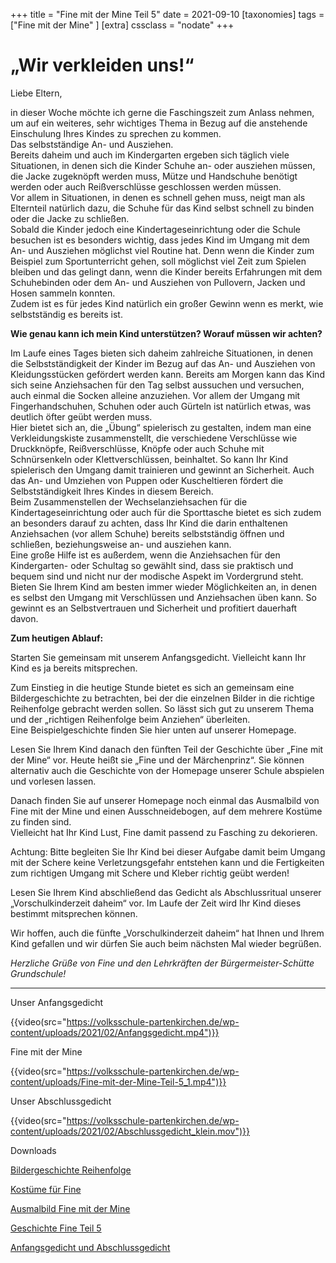 +++
title = "Fine mit der Mine Teil 5"
date = 2021-09-10
[taxonomies]
tags = ["Fine mit der Mine" ]
[extra]
cssclass = "nodate"
+++

# ****„Wir verkleiden uns!“****

Liebe Eltern,

in dieser Woche möchte ich gerne die Faschingszeit zum Anlass nehmen, um auf ein weiteres, sehr wichtiges Thema in Bezug auf die anstehende Einschulung Ihres Kindes zu sprechen zu kommen.  
Das selbstständige An- und Ausziehen.  
Bereits daheim und auch im Kindergarten ergeben sich täglich viele Situationen, in denen sich die Kinder Schuhe an- oder ausziehen müssen, die Jacke zugeknöpft werden muss, Mütze und Handschuhe benötigt werden oder auch Reißverschlüsse geschlossen werden müssen.  
Vor allem in Situationen, in denen es schnell gehen muss, neigt man als Elternteil natürlich dazu, die Schuhe für das Kind selbst schnell zu binden oder die Jacke zu schließen.  
Sobald die Kinder jedoch eine Kindertageseinrichtung oder die Schule besuchen ist es besonders wichtig, dass jedes Kind im Umgang mit dem An- und Ausziehen möglichst viel Routine hat. Denn wenn die Kinder zum Beispiel zum Sportunterricht gehen, soll möglichst viel Zeit zum Spielen bleiben und das gelingt dann, wenn die Kinder bereits Erfahrungen mit dem Schuhebinden oder dem An- und Ausziehen von Pullovern, Jacken und Hosen sammeln konnten.  
Zudem ist es für jedes Kind natürlich ein großer Gewinn wenn es merkt, wie selbstständig es bereits ist.

**Wie genau kann ich mein Kind unterstützen? Worauf müssen wir achten?**

Im Laufe eines Tages bieten sich daheim zahlreiche Situationen, in denen die Selbstständigkeit der Kinder im Bezug auf das An- und Ausziehen von Kleidungsstücken gefördert werden kann. Bereits am Morgen kann das Kind sich seine Anziehsachen für den Tag selbst aussuchen und versuchen, auch einmal die Socken alleine anzuziehen. Vor allem der Umgang mit Fingerhandschuhen, Schuhen oder auch Gürteln ist natürlich etwas, was deutlich öfter geübt werden muss.  
Hier bietet sich an, die „Übung“ spielerisch zu gestalten, indem man eine Verkleidungskiste zusammenstellt, die verschiedene Verschlüsse wie Druckknöpfe, Reißverschlüsse, Knöpfe oder auch Schuhe mit Schnürsenkeln oder Klettverschlüssen, beinhaltet. So kann Ihr Kind spielerisch den Umgang damit trainieren und gewinnt an Sicherheit. Auch das An- und Umziehen von Puppen oder Kuscheltieren fördert die Selbstständigkeit Ihres Kindes in diesem Bereich.  
Beim Zusammenstellen der Wechselanziehsachen für die Kindertageseinrichtung oder auch für die Sporttasche bietet es sich zudem an besonders darauf zu achten, dass Ihr Kind die darin enthaltenen Anziehsachen (vor allem Schuhe) bereits selbstständig öffnen und schließen, beziehungsweise an- und ausziehen kann.  
Eine große Hilfe ist es außerdem, wenn die Anziehsachen für den Kindergarten- oder Schultag so gewählt sind, dass sie praktisch und bequem sind und nicht nur der modische Aspekt im Vordergrund steht.  
Bieten Sie Ihrem Kind am besten immer wieder Möglichkeiten an, in denen es selbst den Umgang mit Verschlüssen und Anziehsachen üben kann. So gewinnt es an Selbstvertrauen und Sicherheit und profitiert dauerhaft davon.

**Zum heutigen Ablauf:**

Starten Sie gemeinsam mit unserem Anfangsgedicht. Vielleicht kann Ihr Kind es ja bereits mitsprechen.  
  
Zum Einstieg in die heutige Stunde bietet es sich an gemeinsam eine Bildergeschichte zu betrachten, bei der die einzelnen Bilder in die richtige Reihenfolge gebracht werden sollen. So lässt sich gut zu unserem Thema und der „richtigen Reihenfolge beim Anziehen“ überleiten.  
Eine Beispielgeschichte finden Sie hier unten auf unserer Homepage.  
  
Lesen Sie Ihrem Kind danach den fünften Teil der Geschichte über „Fine mit der Mine“ vor. Heute heißt sie „Fine und der Märchenprinz“. Sie können alternativ auch die Geschichte von der Homepage unserer Schule abspielen und vorlesen lassen.  
  
Danach finden Sie auf unserer Homepage noch einmal das Ausmalbild von Fine mit der Mine und einen Ausschneidebogen, auf dem mehrere Kostüme zu finden sind.  
Vielleicht hat Ihr Kind Lust, Fine damit passend zu Fasching zu dekorieren.  
  
Achtung: Bitte begleiten Sie Ihr Kind bei dieser Aufgabe damit beim Umgang mit der Schere keine Verletzungsgefahr entstehen kann und die Fertigkeiten zum richtigen Umgang mit Schere und Kleber richtig geübt werden!  
  
Lesen Sie Ihrem Kind abschließend das Gedicht als Abschlussritual unserer „Vorschulkinderzeit daheim“ vor. Im Laufe der Zeit wird Ihr Kind dieses bestimmt mitsprechen können.

Wir hoffen, auch die fünfte „Vorschulkinderzeit daheim“ hat Ihnen und Ihrem Kind gefallen und wir dürfen Sie auch beim nächsten Mal wieder begrüßen.

_Herzliche Grüße von Fine und den Lehrkräften der Bürgermeister-Schütte Grundschule!_

* * *

Unser Anfangsgedicht

{{video(src="https://volksschule-partenkirchen.de/wp-content/uploads/2021/02/Anfangsgedicht.mp4")}}

Fine mit der Mine

{{video(src="https://volksschule-partenkirchen.de/wp-content/uploads/Fine-mit-der-Mine-Teil-5_1.mp4")}}

Unser Abschlussgedicht

{{video(src="https://volksschule-partenkirchen.de/wp-content/uploads/2021/02/Abschlussgedicht_klein.mov")}}

Downloads

[Bildergeschichte Reihenfolge](https://volksschule-partenkirchen.de/wp-content/uploads/Bildergeschichte-Reihenfolge.pdf)

[Kostüme für Fine](https://volksschule-partenkirchen.de/wp-content/uploads/Kostüme-für-Fine.pdf)

[Ausmalbild Fine mit der Mine](https://volksschule-partenkirchen.de/wp-content/uploads/2021/03/Ausmalbild-Fine-mit-der-Mine.pdf)

[Geschichte Fine Teil 5](https://volksschule-partenkirchen.de/wp-content/uploads/Geschichte-Fine-Teil-5.pdf)

[Anfangsgedicht und Abschlussgedicht](https://volksschule-partenkirchen.de/wp-content/uploads/Anfangsgedicht-und-Abschlussgedicht.pdf)